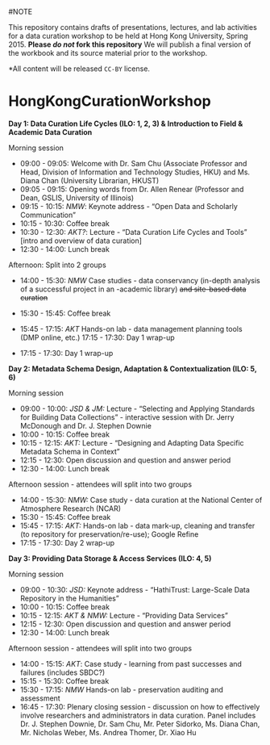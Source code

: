 #NOTE

This repository contains drafts of presentations, lectures, and lab activities for a data curation workshop to be held at Hong Kong University, Spring 2015. **Please *do not* fork this repository** We will publish a final version of the workbook and its source material prior to the workshop.

*All content will be released `CC-BY` license. 

HongKongCurationWorkshop
========================
**Day 1: Data Curation Life Cycles (ILO: 1, 2, 3) & Introduction to Field & Academic Data
Curation**

Morning session

- 09:00 - 09:05: Welcome with Dr. Sam Chu (Associate Professor and Head, Division of Information and Technology Studies, HKU) and Ms. Diana Chan (University Librarian, HKUST)
- 09:05 - 09:15: Opening words from Dr. Allen Renear (Professor and Dean, GSLIS, University of Illinois)
- 09:15 - 10:15: *NMW*: Keynote address - “Open Data and Scholarly Communication”
- 10:15 - 10:30: Coffee break
- 10:30 - 12:30: *AKT?*: Lecture - “Data Curation Life Cycles and Tools” [intro and overview of data curation]
- 12:30 - 14:00: Lunch break

Afternoon: Split into 2 groups

- 14:00 - 15:30: *NMW* Case studies - data conservancy (in-depth analysis of a successful project in an
-academic library) ~~and site-based data curation~~
- 15:30 - 15:45: Coffee break
- 15:45 - 17:15: *AKT* Hands-on lab - data management planning tools (DMP online, etc.) 17:15 - 17:30: Day 1 wrap-up

- 17:15 - 17:30: Day 1 wrap-up

**Day 2: Metadata Schema Design, Adaptation & Contextualization (ILO: 5, 6)**

Morning session

- 09:00 - 10:00: *JSD & JM:* Lecture - “Selecting and Applying Standards for Building Data Collections” - interactive session with Dr. Jerry McDonough and Dr. J. Stephen Downie
- 10:00 - 10:15: Coffee break
- 10:15 - 12:15: *AKT:* Lecture - “Designing and Adapting Data Specific Metadata Schema in Context”
- 12:15 - 12:30: Open discussion and question and answer period
- 12:30 - 14:00: Lunch break

Afternoon session - attendees will split into two groups

- 14:00 - 15:30: *NMW:* Case study - data curation at the National Center of Atmosphere Research (NCAR)
- 15:30 - 15:45:  Coffee break
- 15:45 - 17:15: *AKT:* Hands-on lab - data mark-up, cleaning and transfer (to repository for preservation/re-use); Google Refine
- 17:15 - 17:30: Day 2 wrap-up

**Day 3: Providing Data Storage & Access Services (ILO: 4, 5)**

Morning session

- 09:00 - 10:30: *JSD:* Keynote address - “HathiTrust: Large-Scale Data Repository in the Humanities”
- 10:00 - 10:15: Coffee break
- 10:15 - 12:15: *AKT & NMW:* Lecture - “Providing Data Services”
- 12:15 - 12:30: Open discussion and question and answer period
- 12:30 - 14:00: Lunch break

Afternoon session - attendees will split into two groups

- 14:00 - 15:15: *AKT*: Case study - learning from past successes and failures (includes SBDC?)
- 15:15 - 15:30: Coffee break
- 15:30 - 17:15: *NMW* Hands-on lab - preservation auditing and assessment
- 16:45 - 17:30: Plenary closing session - discussion on how to effectively involve researchers and administrators in data curation. Panel includes Dr. J. Stephen Downie, Dr. Sam Chu, Mr. Peter Sidorko, Ms. Diana Chan, Mr. Nicholas Weber, Ms. Andrea Thomer, Dr. Xiao Hu
